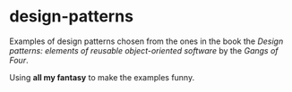 design-patterns
===============

Examples of design patterns chosen from the ones in the book  the *Design patterns: elements of reusable object-oriented software* by the *Gangs of Four*. 

Using **all my fantasy** to make the examples funny. 
